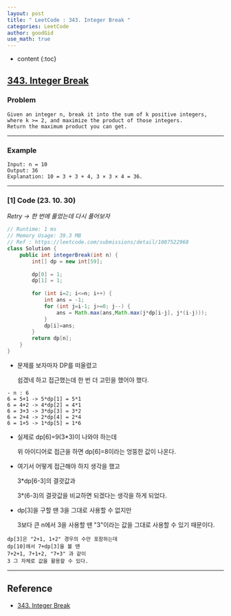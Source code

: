 ```yaml
---
layout: post
title: " LeetCode : 343. Integer Break "
categories: LeetCode
author: goodGid
use_math: true
---
```

* content
{:toc}

## [343. Integer Break](https://leetcode.com/problems/integer-break/)

### Problem

```
Given an integer n, break it into the sum of k positive integers, where k >= 2, and maximize the product of those integers.
Return the maximum product you can get.
```


---

### Example

```
Input: n = 10
Output: 36
Explanation: 10 = 3 + 3 + 4, 3 × 3 × 4 = 36.
```

---

### [1] Code (23. 10. 30)

*Retry -> 한 번에 풀었는데 다시 풀어보자*

``` java
// Runtime: 1 ms
// Memory Usage: 39.3 MB
// Ref : https://leetcode.com/submissions/detail/1087522968
class Solution {
    public int integerBreak(int n) {
        int[] dp = new int[59];
        
        dp[0] = 1;
        dp[1] = 1;
        
        for (int i=2; i<=n; i++) {
            int ans = -1;
            for (int j=i-1; j>=0; j--) {
                ans = Math.max(ans,Math.max(j*dp[i-j], j*(i-j)));
            }
            dp[i]=ans;
        }
        return dp[n];
    }
}
```

* 문제를 보자마자 DP를 떠올렸고

  쉽겠네 하고 접근했는데 한 번 더 고민을 했어야 했다.

```
- n : 6
6 = 5+1 -> 5*dp[1] = 5*1
6 = 4+2 -> 4*dp[2] = 4*1
6 = 3+3 -> 3*dp[3] = 3*2
6 = 2+4 -> 2*dp[4] = 2*4
6 = 1+5 -> 1*dp[5] = 1*6
```

* 실제로 dp[6]=9(3*3)이 나와야 하는데

  위 아이디어로 접근을 하면 dp[6]=8이라는 엉뚱한 값이 나온다.

* 여기서 어떻게 접근해야 하지 생각을 했고

  3*dp[6-3]의 결괏값과
  
  3*(6-3)의 결괏값을 비교하면 되겠다는 생각을 하게 되었다.

* dp[3]을 구할 땐 3을 그대로 사용할 수 없지만

  3보다 큰 n에서 3을 사용할 땐 "3"이라는 값을 그대로 사용할 수 있기 때문이다.

```
dp[3]은 "2+1, 1+2" 경우의 수만 포함하는데
dp[10]에서 7+dp[3]을 볼 땐
7+2+1, 7+1+2, "7+3" 과 같이 
3 그 자체로 값을 활용할 수 있다.
```

---

## Reference

* [343. Integer Break](https://leetcode.com/problems/integer-break/)